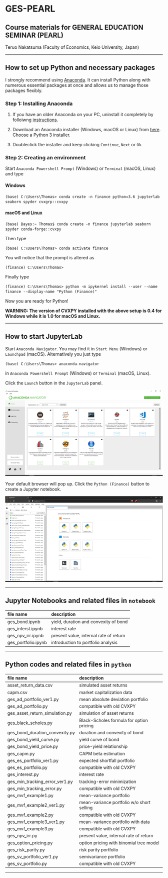 # GES-PEARL

## Course materials for GENERAL EDUCATION SEMINAR (PEARL)

Teruo Nakatsuma (Faculty of Economics, Keio University, Japan)

---

## How to set up Python and necessary packages

I strongly recommend using [Anaconda](https://www.anaconda.com/). It can install Python along with numerous essential packages at once and allows us to manage those packages flexibly.

### Step 1: Installing Anaconda

1. If you have an older Anaconda on your PC, uninstall it completely by folloiwng [instructions](https://docs.anaconda.com/anaconda/install/uninstall/).

2. Download an Anaconda installer (Windows, macOS or Linux) from [here](https://www.anaconda.com/distribution/). Choose a Python 3 installer.

3. Doubleclick the installer and keep clicking `Continue`, `Next` or `Ok`.

### Step 2: Creating an environment

Start `Anaconda Powershell Prompt` (Windows) or `Terminal` (macOS, Linux) and type

#### Windows

```IPython
(base) C:\Users\Thomas> conda create -n finance python=3.6 jupyterlab seaborn spyder cvxgrp::cvxpy
```

#### macOS and Linux

```IPython
(base) Bayes:~ Thomas$ conda create -n finance jupyterlab seaborn spyder conda-forge::cvxpy
```

Then type

```IPython
(base) C:\Users\Thomas> conda activate finance
```

You will notice that the prompt is altered as

```IPython
(finance) C:\Users\Thomas>
```

Finally type

```IPython
(finance) C:\Users\Thomas> python -m ipykernel install --user --name finance --display-name "Python (Finance)"
```

Now you are ready for Python!

**WARNING: The version of CVXPY installed with the above setup is 0.4 for Windows while it is 1.0 for macOS and Linux.**

---

## How to start JupyterLab

Start `Anaconda Navigator`. You may find it in `Start Menu` (Windows) or `Launchpad` (macOS). Alternatively you just type

```IPython
(base) C:\Users\Thomas> anaconda-navigator
```

in `Anaconda Powershell Prompt` (Windows) or `Terminal` (macOS, Linux).

Click the `Launch` button in the `JupyterLab` panel.

![Anaconda Navigator](Screenshot-AnacondaNavigator.png)

Your default browser will pop up. Click the `Python (Finance)` button to create a Jupyter notebook.

![Anaconda Navigator](Screenshot-JupyterLab.png)

---

## Jupyter Notebooks and related files in `notebook`

| file name | description |
|:-------------------------------|:------------------------------------------|
| ges_bond.ipynb                 | yield, duration and convexity of bond     |
| ges_interst.ipynb              | interest rate                             |
| ges_npv_irr.ipynb              | present value, internal rate of return    |
| ges_portfolio.ipynb            | introduction to portfolio analysis        |

---

## Python codes and related files in `python`

| file name | description |
|:-------------------------------|:------------------------------------------|
| asset_return_data.csv          | simulated asset returns                   |
| capm.csv                       | market capitalization data                |
| ges_ad_portfolio_ver1.py       | mean absolute deviation portfolio         |
| ges_ad_portfolio.py            | compatible with old CVXPY                 |
| ges_asset_return_simulation.py | simulation of asset returns               |
| ges_black_scholes.py           | Black-Scholes formula for option pricing  |
| ges_bond_duration_convexity.py | duration and convexity of bond            |
| ges_bond_yield_curve.py        | yield curve of bond                       |
| ges_bond_yield_price.py        | price-yield relationship                  |
| ges_capm.py                    | CAPM beta estimation                      |
| ges_es_portfolio_ver1.py       | expected shortfall portfolio              |
| ges_es_portfolio.py            | compatible with old CVXPY                 |
| ges_interest.py                | interest rate                             |
| ges_min_tracking_error_ver1.py | tracking-error minimization               |
| ges_min_tracking_error.py      | compatible with old CVXPY                 |
| ges_mvf_example1.py            | mean-variance portfolio                   |
| ges_mvf_example2_ver1.py       | mean-variance portfolio w/o short selling |
| ges_mvf_example2.py            | compatible with old CVXPY                 |
| ges_mvf_example3_ver1.py       | mean-variance portfolio with data         |
| ges_mvf_example3.py            | compatible with old CVXPY                 |
| ges_npv_irr.py                 | present value, internal rate of return    |
| ges_option_pricing.py          | option pricing with binomial tree model   |
| ges_risk_parity.py             | risk parity portfolio                     |
| ges_sv_portfolio_ver1.py       | semivariance portfolio                    |
| ges_sv_portfolio.py            | compatible with old CVXPY                 |

---
